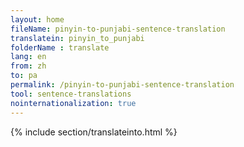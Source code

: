```yaml
---
layout: home
fileName: pinyin-to-punjabi-sentence-translation
translatein: pinyin_to_punjabi
folderName : translate
lang: en
from: zh
to: pa
permalink: /pinyin-to-punjabi-sentence-translation
tool: sentence-translations
nointernationalization: true
---
```

{% include section/translateinto.html %}
